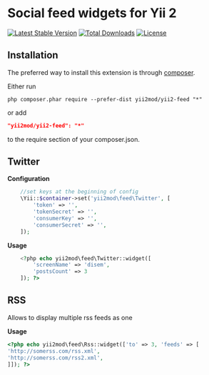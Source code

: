 Social feed widgets for Yii 2
=========

[![Latest Stable Version](https://poser.pugx.org/yii2mod/yii2-feed/v/stable)](https://packagist.org/packages/yii2mod/yii2-feed) [![Total Downloads](https://poser.pugx.org/yii2mod/yii2-feed/downloads)](https://packagist.org/packages/yii2mod/yii2-feed) [![License](https://poser.pugx.org/yii2mod/yii2-feed/license)](https://packagist.org/packages/yii2mod/yii2-feed)

Installation   
------------

The preferred way to install this extension is through [composer](http://getcomposer.org/download/).

Either run

```
php composer.phar require --prefer-dist yii2mod/yii2-feed "*"
```

or add

```json
"yii2mod/yii2-feed": "*"
```

to the require section of your composer.json.

Twitter 
-------

**Configuration**

```php
    //set keys at the beginning of config
    \Yii::$container->set('yii2mod\feed\Twitter', [
        'token' => '',
        'tokenSecret' => '',
        'consumerKey' => '',
        'consumerSecret' => '',
    ]);

```

**Usage**
```php
    <?php echo yii2mod\feed\Twitter::widget([
        'screenName' => 'disem', 
        'postsCount' => 3
    ]); ?>
```

RSS
---
Allows to display multiple rss feeds as one

**Usage**

```php
<?php echo yii2mod\feed\Rss::widget(['to' => 3, 'feeds' => [
'http://somerss.com/rss.xml',
'http://somerss.com/rss2.xml',
]]); ?>
```
